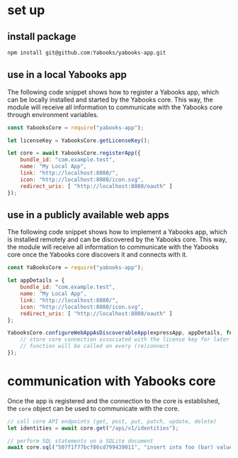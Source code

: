 # set up

## install package

```bash
npm install git@github.com:Yabooks/yabooks-app.git
```

## use in a local Yabooks app
The following code snippet shows how to register a Yabooks app, which can be locally installed and started by the Yabooks core.
This way, the module will receive all information to communicate with the Yabooks core through environment variables.

```js
const YabooksCore = require("yabooks-app");

let licenseKey = YabooksCore.getLicenseKey();

let core = await YabooksCore.registerApp({
    bundle_id: "com.example.test",
    name: "My Local App",
    link: "http://localhost:8080/",
    icon: "http://localhost:8080/icon.svg",
    redirect_uris: [ "http://localhost:8080/oauth" ]
});
```

## use in a publicly available web apps
The following code snippet shows how to implement a Yabooks app, which is installed remotely and can be discovered by the Yabooks core.
This way, the module will receive all information to communicate with the Yabooks core once the Yabooks core discovers it and connects with it.

```js
const YaBooksCore = require("yabooks-app");

let appDetails = {
    bundle_id: "com.example.test",
    name: "My Local App",
    link: "http://localhost:8080/",
    icon: "http://localhost:8080/icon.svg",
    redirect_uris: [ "http://localhost:8080/oauth" ]
};

YabooksCore.configureWebAppAsDiscoverableApp(expressApp, appDetails, function(licenseKey, core) {
    // store core connection associated with the license key for later use
    // function will be called on every (re)connect
});
```

# communication with Yabooks core
Once the app is registered and the connection to the core is established, the `core` object can be used to communicate with the core.

```js
// call core API endpoints (get, post, put, patch, update, delete)
let identities = await core.get("/api/v1/identities");

// perform SQL statements on a SQLite document
await core.sql("507f1f77bcf86cd799439011", "insert into foo (bar) values (?)", [ "ACME, Inc." ]);
```
